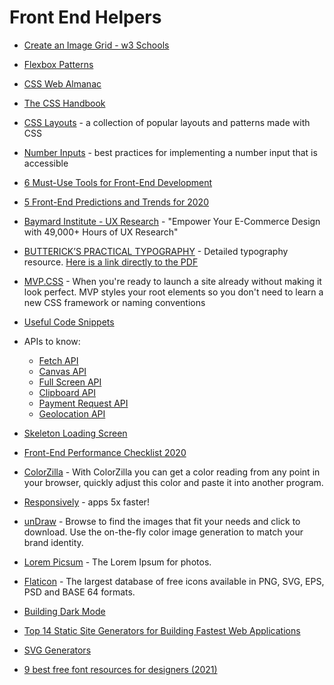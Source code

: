 # Front End Helpers

- [Create an Image Grid - w3 Schools](https://www.w3schools.com/howto/howto_js_image_grid.asp)

- [Flexbox Patterns](https://www.flexboxpatterns.com)

- [CSS Web Almanac](https://almanac.httparchive.org/en/2019/css?utm_source=CSS-Weekly&utm_campaign=Issue-387&utm_medium=email#introduction)

- [The CSS Handbook](https://www.freecodecamp.org/news/the-css-handbook-a-handy-guide-to-css-for-developers-b56695917d11/)

- [CSS Layouts](https://csslayout.io/) - a collection of popular layouts and patterns made with CSS

- [Number Inputs](https://technology.blog.gov.uk/2020/02/24/why-the-gov-uk-design-system-team-changed-the-input-type-for-numbers/) - best practices for implementing a number input that is accessible

- [6 Must-Use Tools for Front-End Development](https://medium.com/better-programming/6-must-use-tools-for-front-end-development-643f50c9161)

- [5 Front-End Predictions and Trends for 2020](https://medium.com/better-programming/5-front-end-predictions-and-trends-for-2020-afc949e0eba2)

- [Baymard Institute - UX Research](https://baymard.com) - "Empower Your E-Commerce Design with 49,000+ Hours of UX Research"

- [BUTTERICK’S PRACTICAL TYPOGRAPHY](https://practicaltypography.com/) - Detailed typography resource. [Here is a link directly to the PDF](https://toc.cryptobook.us/book.pdf)

- [MVP.CSS](https://andybrewer.github.io/mvp/) - When you're ready to launch a site already without making it look perfect. MVP styles your root elements so you don't need to learn a new CSS framework or naming conventions

- [Useful Code Snippets](https://www.30secondsofcode.org)

- APIs to know:

  - [Fetch API](https://developer.mozilla.org/en-US/docs/Web/API/Fetch_API)
  - [Canvas API](https://www.w3schools.com/tags/ref_canvas.asp)
  - [Full Screen API](https://developer.mozilla.org/en-US/docs/Web/API/Fullscreen_API)
  - [Clipboard API](https://developer.mozilla.org/en-US/docs/Web/API/Clipboard_API)
  - [Payment Request API](https://developer.mozilla.org/en-US/docs/Web/API/Payment_Request_API)
  - [Geolocation API](https://developer.mozilla.org/en-US/docs/Web/API/Geolocation_API)

- [Skeleton Loading Screen](https://medium.com/better-programming/the-what-why-and-how-of-using-a-skeleton-loading-screen-e68809d7f702)

- [Front-End Performance Checklist 2020](https://www.smashingmagazine.com/2020/01/front-end-performance-checklist-2020-pdf-pages/)

- [ColorZilla](https://chrome.google.com/webstore/detail/colorzilla/bhlhnicpbhignbdhedgjhgdocnmhomnp?hl=en) - With ColorZilla you can get a color reading from any point in your browser, quickly adjust this color and paste it into another program.

- [Responsively](https://responsively.app) - apps 5x faster!

- [unDraw](https://undraw.co/illustrations) - Browse to find the images that fit your needs and click to download. Use the on-the-fly color image generation to match your brand identity.

- [Lorem Picsum](https://picsum.photos) - The Lorem Ipsum for photos.

- [Flaticon](https://www.flaticon.com) - The largest database of free icons available in PNG, SVG, EPS, PSD and BASE 64 formats.

- [Building Dark Mode](https://blog.sentry.io/2021/03/16/building-dark-mode/?utm_source=CSS-Weekly&utm_campaign=Issue-452&utm_medium=email)

- [Top 14 Static Site Generators for Building Fastest Web Applications](https://javascript.plainenglish.io/top-14-static-site-generators-for-building-fastest-web-applications-c17cf7c9c929)

- [SVG Generators](https://www.smashingmagazine.com/2021/03/svg-generators/)

- [9 best free font resources for designers (2021)](https://dribbble.com/stories/2020/02/17/free-fonts-for-designers?utm_campaign=2021-08-04&utm_medium=email)
